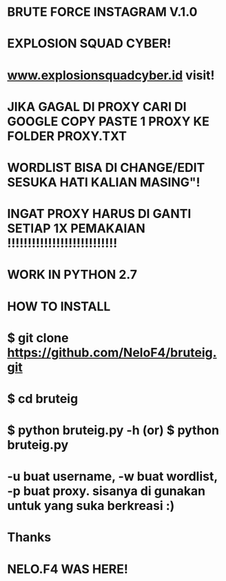 # BRUTE FORCE INSTAGRAM V.1.0 
# EXPLOSION SQUAD CYBER!
# www.explosionsquadcyber.id visit!


# JIKA GAGAL DI PROXY CARI DI GOOGLE COPY PASTE 1 PROXY KE FOLDER PROXY.TXT
# WORDLIST BISA DI CHANGE/EDIT SESUKA HATI KALIAN MASING"!

# INGAT PROXY HARUS DI GANTI SETIAP 1X PEMAKAIAN !!!!!!!!!!!!!!!!!!!!!!!!!!!

# WORK IN PYTHON 2.7
# HOW TO INSTALL

# $ git clone https://github.com/NeloF4/bruteig.git
# $ cd bruteig
# $ python bruteig.py -h (or) $ python bruteig.py

# -u buat username, -w buat wordlist, -p buat proxy. sisanya di gunakan untuk yang suka berkreasi :)


# Thanks 
# NELO.F4 WAS HERE!
